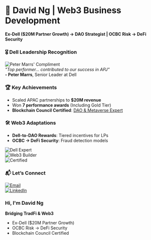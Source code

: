 # 👋 David Ng | Web3 Business Development  
**Ex-Dell ($20M Partner Growth) → DAO Strategist | OCBC Risk → DeFi Security**  

### 🎖️ Dell Leadership Recognition  
![Peter Marrs' Compliment](/dell-praise.png)  
*"Top performer... contributed to our success in APJ"*  
**- Peter Marrs**, Senior Leader at Dell  

### 🏆 Key Achievements  
- Scaled APAC partnerships to **$20M revenue**  
- Won **7 performance awards** (Including Gold Tier)  
- **Blockchain Council Certified**: [DAO & Metaverse Expert](https://certificates.blockchain-council.org/6beea982-57e5-447b-b047-01f76ab45bae)  

### 🛠️ Web3 Adaptations  
- **Dell-to-DAO Rewards**: Tiered incentives for LPs  
- **OCBC → DeFi Security**: Fraud detection models  

![Dell Expert](https://img.shields.io/badge/Dell-$20M_Partner_Growth-blue)  
![Web3 Builder](https://img.shields.io/badge/Web3-Business_Dev-purple)  
![Certified](https://img.shields.io/badge/Blockchain_Council-DAO_Metaverse-green)  

### 📬 Let’s Connect  
[![Email](https://img.shields.io/badge/Email-davidng5679@gmail.com-red)](mailto:davidng5679@gmail.com)  
[![LinkedIn](https://img.shields.io/badge/LinkedIn-David_Ng_DAO-blue)](https://www.linkedin.com/in/davidng-dao)  
### Hi, I'm David Ng  
**Bridging TradFi & Web3**  
- Ex-Dell ($20M Partner Growth)  
- OCBC Risk → DeFi Security  
- Blockchain Council Certified  
